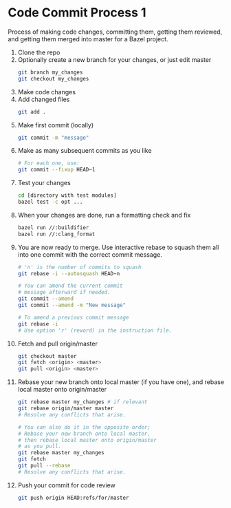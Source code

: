 # Code Commit Process 1

Process of making code changes, committing them, getting them reviewed, and getting them merged into master for a Bazel project.

1. Clone the repo
2. Optionally create a new branch for your changes, or just edit master
	```bash
	git branch my_changes
	git checkout my_changes
	```
3. Make code changes
4. Add changed files
	```bash
	git add .
	```
5. Make first commit (locally)
	```bash
	git commit -m "message"
	```
6. Make as many subsequent commits as you like
	```bash
	# For each one, use:
	git commit --fixup HEAD~1
	```
7. Test your changes
	```bash
	cd [directory with test modules]
	bazel test -c opt ...
	```
8. When your changes are done, run a formatting check and fix
	```bash
	bazel run //:buildifier
	bazel run //:clang_format
	```
9. You are now ready to merge. Use interactive rebase to squash them all into one commit with the correct commit message.
	```bash
	# 'n' is the number of commits to squash
	git rebase -i --autosquash HEAD~n
	
	# You can amend the current commit
	# message afterward if needed.
	git commit --amend
	git commit --amend -m "New message"
	
	# To amend a previous commit message
	git rebase -i
	# Use option 'r' (reword) in the instruction file.
	```
10. Fetch and pull origin/master
	```bash
	git checkout master
	git fetch <origin> <master>
	git pull <origin> <master>
	```
11. Rebase your new branch onto local master (if you have one), and rebase local master onto origin/master
	```bash
	git rebase master my_changes # if relevant
	git rebase origin/master master
	# Resolve any conflicts that arise.
	
	# You can also do it in the opposite order;
	# Rebase your new branch onto local master,
	# then rebase local master onto origin/master
	# as you pull.
	git rebase master my_changes
	git fetch
	git pull --rebase
	# Resolve any conflicts that arise.
	```
12. Push your commit for code review
	```bash
	git push origin HEAD:refs/for/master
	```
